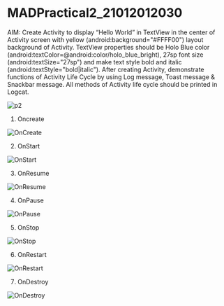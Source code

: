 # MADPractical2_21012012030
AIM: Create Activity to display “Hello World” in TextView in the center of Activity screen with yellow (android:background="#FFFF00") layout background of Activity. TextView properties should be Holo Blue color (android:textColor=@android:color/holo_blue_bright), 27sp font size (android:textSize="27sp") and make text style bold and italic (android:textStyle="bold|italic"). After creating Activity, demonstrate functions of Activity Life Cycle by using Log message, Toast message & Snackbar message. All methods of Activity life cycle should be printed in Logcat.

![p2](https://user-images.githubusercontent.com/111005666/186915783-c9bdd744-8d4c-4d12-8e7c-3bf202b6af30.png)

1. Oncreate

![OnCreate](https://user-images.githubusercontent.com/111005666/187032316-c0bef277-1a65-478a-8a30-5f1a1a44f034.jpeg)

2. OnStart

![OnStart](https://user-images.githubusercontent.com/111005666/187032337-38e2a3e8-3997-4491-a825-6121fa29cdae.jpeg)

3. OnResume

![OnResume](https://user-images.githubusercontent.com/111005666/187032345-740455d2-09d6-49b5-8491-eed1fa141e99.jpeg)

4. OnPause

![OnPause](https://user-images.githubusercontent.com/111005666/187032372-32ba3fc3-3546-40f6-ada8-8ad2c2c2b043.jpeg)

5. OnStop

![OnStop](https://user-images.githubusercontent.com/111005666/187032383-1ab46f65-f9fb-4a94-a286-db288d5cdf1b.jpeg)

6. OnRestart

![OnRestart](https://user-images.githubusercontent.com/111005666/187032399-91166961-89df-4c06-ac2e-7334aff45039.jpeg)

7. OnDestroy

![OnDestroy](https://user-images.githubusercontent.com/111005666/187032406-7f77a244-87fa-43a2-8ef6-f7f37ea2b567.jpeg)
